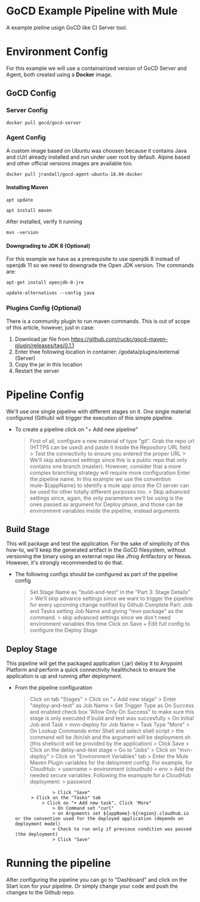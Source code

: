 # GoCD Example Pipeline with Mule

A example pieline usign GoCD like CI Server tool.


# Environment Config

For this example we will use a containairized version of GoCD Server and Agent, both created using a **Docker** image.

## GoCD Config

### Server Config

```
docker pull gocd/gocd-server
```

### Agent Config
A custom image based on Ubuntu was choosen because it contains Java and cUrl already installed and run under user root by default.
Alpine based and other official versions images are available too.

```
docker pull jrandall/gocd-agent-ubuntu-18.04-docker
```
#### Installing Maven

```
apt update
```
```
apt install maven
```

After installed, verify it running
```
mvn -version
```

#### Downgrading to JDK 8 (Optional)
For this example we have as a prerequisite to use openjdk 8 instead of openjdk 11 so we need to downgrade the Open JDK version. The commands are:

```
apt-get install openjdk-8-jre
```
```
update-alternatives --config java
```

### Plugins Config (Optional)
There is a community plugin to run maven commands. This is out of scope of this article, however, just in case:
1) Download jar file from
https://github.com/ruckc/gocd-maven-plugin/releases/tag/0.1.1
2) Enter thee following location in container: /godata/plugins/external (Server)
3) Copy the jar in this location
4) Restart the server

# Pipeline Config

We'll use one single pipeline with different stages on it. One single material configured (Github) will trigger the execution of this simple pipeline.

- To create a pipeline click on "+ Add new pipeline"
	> First of all, configure a new material of type "git". Grab the repo url (HTTPS can be used) and paste it inside the Repository URL field
		> Test the connectivity to ensure you entered the proper URL
		> We'll skip advanced settings since this is a public repo that only contains one branch (master). However, consider that a more complex branching strategy will require more configuration
	> Enter the pipeline name. In this example we use the convention mule-${appName} to identify a mule app since the CI server can be used for other totally different purposes too.
		> Skip advanced settings since, again, the only parameters  we'll be using is the ones passed as argument for Deploy phase, and those can be environment variables inside the pipeline, instead arguments 

## Build Stage
This will package and test the application. For the sake of simplicity of this how-to, we'll keep the generated artifact in the GoCD filesystem, without versioning the binary using an external repo like Jfrog Artifactory or Nexus. However, it's strongly recommended to do that.
	
- The following configs should be configured as part of the pipeline config
	> Set Stage Name as "build-and-test" in the "Part 3: Stage Details"
		> We'll skip advance settings since we want to trigger the pipeline for every upcoming change notified by Github
	> Complete Part: Job and Tasks setting Job Name and giving "mvn package" as the command.
		> skip advanced settings since we don't need environment variables this time
	> Click on Save + Edit full config to configure the Deploy Stage

## Deploy Stage
This pipeline will get the packaged application (.jar) deloy it to Anypoint Platform and perform a quick connectivity healthcheck to ensure the application is up and running after deployment.
- From the pipeline configuration
	> Click on tab "Stages"
		> Click on "+ Add new stage"
			> Enter "deploy-and-test" as Job Name
			> Set Trigger Type as On Success and enabled check box "Allow Only On Success" to make sure this stage is only executed if build and test was succesfully
			> On Initial Job and Task
				> mvn-deploy for Job Name
				> Task Type "More"
				> On Lookup Commands enter Shell and select shell script
				> the command will be /bin/sh and the argument will be deployment.sh (this shellscrit will be provided by the application)
				> Click Save
		> Click on the deloy-and-test stage
			> Go to "Jobs"
				> Click on "mvn-deploy"
					> Click on "Environment Variables" tab
					> Enter the Mule Maven Plugin variables for the deloyment config. For example, for CloudHub:
						> username
						> environment (cloudhub)
						> env
					> Add the needed secure variables. Following the exampple for a CloudHub deployment:
						> password

					> Click "Save"
			> Click on the "Tasks" tab
				> Click on "+ Add new task", Click 'More"
					> On Command set "curl"
					> on Arguments set ${appName}-${region}.cloudhub.io or the convention used for the deployed application (depends on deployment model)
					> Check to run only if previous condition was passed (the deployment)
					> Click "Save"


# Running the pipeline

After configuring the pipeline you can go to "Dashboard" and click on the Start icon for your pipeline. Or simply change your code and push the changes to the Github repo.





